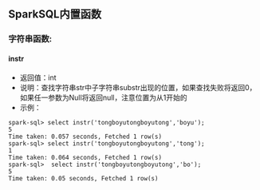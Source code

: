 
## SparkSQL内置函数
### 字符串函数:
#### instr
- 返回值：int
- 说明：查找字符串str中子字符串substr出现的位置，如果查找失败将返回0，如果任一参数为Null将返回null，注意位置为从1开始的
- 示例：
```
spark-sql> select instr('tongboyutongboyutong','boyu');
5
Time taken: 0.057 seconds, Fetched 1 row(s)
spark-sql> select instr('tongboyutongboyutong','tong');
1
Time taken: 0.064 seconds, Fetched 1 row(s)
spark-sql>  select instr('tongboyutongboyutong','bo');
5
Time taken: 0.05 seconds, Fetched 1 row(s)
```
